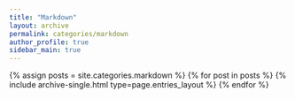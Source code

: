 ```yaml
---
title: "Markdown"
layout: archive
permalink: categories/markdown
author_profile: true
sidebar_main: true
---
```



{% assign posts = site.categories.markdown %}
{% for post in posts %} {% include archive-single.html type=page.entries_layout %} {% endfor %}